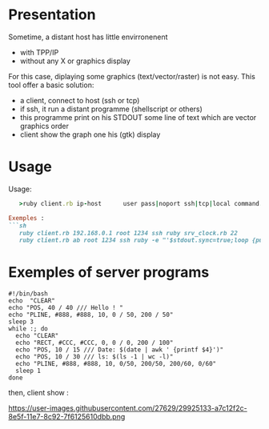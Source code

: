 Presentation
============
Sometime, a distant host has  little envirronenent
* with TPP/IP
* without any X or graphics display

For this case, diplaying some graphics (text/vector/raster) is not easy.
This tool offer a basic solution:
* a client, connect to host (ssh or tcp)
* if ssh, it run a distant programme (shellscript or others)
* this programme print on his STDOUT some line of text which are vector graphics order
* client show the graph one his (gtk) display


Usage
======
Usage:
```ruby
   >ruby client.rb ip-host      user pass|noport ssh|tcp|local command...

Exemples :
```sh
   ruby client.rb 192.168.0.1 root 1234 ssh ruby srv_clock.rb 22
   ruby client.rb ab root 1234 ssh ruby -e "'$stdout.sync=true;loop {puts "CLEAR;POS,0,20///# {Time.now};END" ;sleep 3}'"
```
   
Exemples of server programs
========


```shell
#!/bin/bash
echo  "CLEAR"
echo "POS, 40 / 40 /// Hello ! "
echo "PLINE, #888, #888, 10, 0 / 50, 200 / 50"
sleep 3
while :; do 
  echo "CLEAR"
  echo "RECT, #CCC, #CCC, 0, 0 / 0, 200 / 100"
  echo "POS, 10 / 15 /// Date: $(date | awk ' {printf $4}')"
  echo "POS, 10 / 30 /// ls: $(ls -1 | wc -l)"
  echo "PLINE, #888, #888, 10, 0/50, 200/50, 200/60, 0/60"
  sleep 1
done
```

then, client show :

https://user-images.githubusercontent.com/27629/29925133-a7c12f2c-8e5f-11e7-8c92-7f6125610dbb.png


